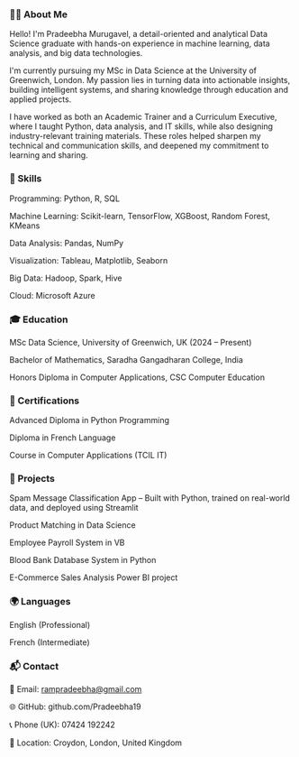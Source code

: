 ### 👩‍💻 About Me
Hello! I'm Pradeebha Murugavel, a detail-oriented and analytical Data Science graduate with hands-on experience in machine learning, data analysis, and big data technologies.

I'm currently pursuing my MSc in Data Science at the University of Greenwich, London. My passion lies in turning data into actionable insights, building intelligent systems, and sharing knowledge through education and applied projects.

I have worked as both an Academic Trainer and a Curriculum Executive, where I taught Python, data analysis, and IT skills, while also designing industry-relevant training materials. These roles helped sharpen my technical and communication skills, and deepened my commitment to learning and sharing.


### 🔧 Skills
Programming: Python, R, SQL

Machine Learning: Scikit-learn, TensorFlow, XGBoost, Random Forest, KMeans

Data Analysis: Pandas, NumPy

Visualization: Tableau, Matplotlib, Seaborn

Big Data: Hadoop, Spark, Hive

Cloud: Microsoft Azure

### 🎓 Education
MSc Data Science, University of Greenwich, UK (2024 – Present)

Bachelor of Mathematics, Saradha Gangadharan College, India

Honors Diploma in Computer Applications, CSC Computer Education

### 📜 Certifications
Advanced Diploma in Python Programming

Diploma in French Language

Course in Computer Applications (TCIL IT)

### 🚀 Projects
Spam Message Classification App – Built with Python, trained on real-world data, and deployed using Streamlit

Product Matching in Data Science

Employee Payroll System in VB

Blood Bank Database System in Python

E-Commerce Sales Analysis Power BI project

### 🌍 Languages
English (Professional)

French (Intermediate)

### 📬 Contact
📧 Email: rampradeebha@gmail.com

🌐 GitHub: github.com/Pradeebha19

📞 Phone (UK): 07424 192242

📍 Location: Croydon, London, United Kingdom
